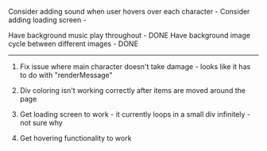 Consider adding sound when user hovers over each character - 
Consider adding loading screen - 

Have background music play throughout - DONE
Have background image cycle between different images - DONE

-----

1) Fix issue where main character doesn't take damage - looks like it has to do with "renderMessage"

2) Div coloring isn't working correctly after items are moved around the page

3) Get loading screen to work - it currently loops in a small div infinitely - not sure why

4) Get hovering functionality to work